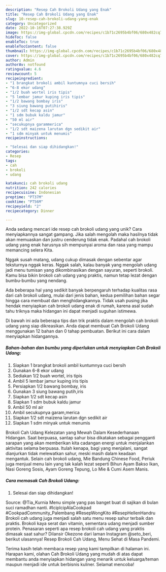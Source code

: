 ```yaml
---
description: "Resep Cah Brokoli Udang yang Enak"
title: "Resep Cah Brokoli Udang yang Enak"
slug: 10-resep-cah-brokoli-udang-yang-enak
category: Uncategorized
date: 2022-10-16T07:27:38.929Z
image: https://img-global.cpcdn.com/recipes/c1b71c2695b4bf06/680x482cq70/cah-brokoli-udang-foto-resep-utama.jpg
hideToc: false
enableToc: true
enableTocContent: false
thumbnail: https://img-global.cpcdn.com/recipes/c1b71c2695b4bf06/680x482cq70/cah-brokoli-udang-foto-resep-utama.jpg
cover: https://img-global.cpcdn.com/recipes/c1b71c2695b4bf06/680x482cq70/cah-brokoli-udang-foto-resep-utama.jpg
author: Admin
authorAv: notfound
ratingvalue: 4.6
reviewcount: 5
recipeingredient:
- "1 brangkat brokoli ambil kuntumnya cuci bersih"
- "6-8 ekor udang"
- "1/2 buah wortel iris tipis"
- "5 lembar jamur kuping iris tipis"
- "1/2 bawang bombay iris"
- "3 siung bawang putihiris"
- "1/2 sdt kecap asin"
- "1 sdm bubuk kaldu jamur"
- "50 ml air"
- "secukupnya garammerica"
- "1/2 sdt maizena larutan dgn sedikit air"
- "1 sdm minyak untuk menumis"
recipeinstructions:

- "Selesai dan siap dihidangkan!"
categories:
- Resep
tags:
- cah
- brokoli
- udang

katakunci: cah brokoli udang 
nutrition: 242 calories
recipecuisine: Indonesian
preptime: "PT37M"
cooktime: "PT56M"
recipeyield: "2"
recipecategory: Dinner

---
```





Anda sedang mencari ide resep cah brokoli udang yang unik? Cara menyiapkannya sangat gampang. Jika salah mengolah maka hasilnya tidak akan memuaskan dan justru cenderung tidak enak. Padahal cah brokoli udang yang enak harusnya sih mempunyai aroma dan rasa yang mampu memancing selera Kita.





Nggak susah matang, udang cukup dimasak dengan sebentar agar teksturnya nggak keras. Nggak salah, kalau banyak yang mengolah udang jadi menu tumisan yang dikombinasikan dengan sayuran, seperti brokoli. Kamu bisa bikin brokoli cah udang yang praktis, namun tetap lezat dengan bumbu-bumbu yang nendang.

Ada beberapa hal yang sedikit banyak berpengaruh terhadap kualitas rasa dari cah brokoli udang, mulai dari jenis bahan, kedua pemilihan bahan segar hingga cara membuat dan menghidangkannya. Tidak usah pusing jika hendak menyiapkan cah brokoli udang enak di rumah, karena asal sudah tahu triknya maka hidangan ini dapat menjadi suguhan istimewa.






Di bawah ini ada beberapa tips dan trik praktis dalam mengolah cah brokoli udang yang siap dikreasikan. Anda dapat membuat Cah Brokoli Udang menggunakan 12 bahan dan 0 tahap pembuatan. Berikut ini cara dalam menyiapkan hidangannya.

<!--inarticleads1-->

##### Bahan-bahan dan bumbu yang diperlukan untuk menyiapkan Cah Brokoli Udang:

1. Siapkan 1 brangkat brokoli ambil kuntumnya cuci bersih
1. Gunakan 6-8 ekor udang
1. Sediakan 1/2 buah wortel, iris tipis
1. Ambil 5 lembar jamur kuping iris tipis
1. Persiapkan 1/2 bawang bombay, iris
1. Gunakan 3 siung bawang putih,iris
1. Siapkan 1/2 sdt kecap asin
1. Siapkan 1 sdm bubuk kaldu jamur
1. Ambil 50 ml air
1. Ambil secukupnya garam,merica
1. Siapkan 1/2 sdt maizena larutan dgn sedikit air
1. Siapkan 1 sdm minyak untuk menumis


Brokoli Cah Udang Kelezatan yang Mewah Dalam Kesederhanaan Hidangan. Saat berpuasa, santap sahur bisa dikatakan sebagai pengganti sarapan yang akan memberikan kita cadangan energi untuk menjalankan aktivitas selama berpuasa. Itulah kenapa, bagi yang menjalani, sangat dianjurkan tidak melewatkan sahur, meski masih dalam keadaan mengantuk. Selain cah brokoli udang, Mie Bandung Chinese Food, Periuk juga menjual menu lain yang tak kalah lezat seperti Bihun Ayam Bakso Ikan, Nasi Goreng Sosis, Ayam Goreng Tepung, Lo Mie &amp; Cumi Asem Manis. 

<!--inarticleads2-->

##### Cara memasak Cah Brokoli Udang:


1. Selesai dan siap dihidangkan!

Source: @Tia_Kurnia Menu simple yang pas banget buat di sajikan di bulan suci ramadhan nanti. #IcipIcipAlaCookpad #CookpadCommunity_Palembang #ResepWongKito #ResepHellenHandru Brokoli cah udang juga menjadi salah satu menu resep sahur terbaik dan praktis. Brokoli kaya serat dan vitamin, sementara udang menjadi sumber protein. Penasaran seperti apa resep brokoli cah udang yang praktis dimasak saat sahur? Dilansir Okezone dari laman Instagram @seto_beri, berikut ulasannya! Resep Brokoli Cah Udang, Menu Sehat di Masa Pandemi. 

Terima kasih telah membaca resep yang kami tampilkan di halaman ini. Harapan kami, olahan Cah Brokoli Udang yang mudah di atas dapat membantu anda menyiapkan hidangan yang menarik untuk keluarga/teman maupun menjadi ide untuk berbisnis kuliner. Selamat mencoba!
